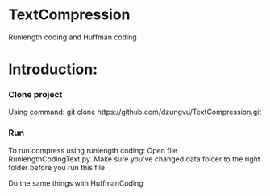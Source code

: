 # TextCompression
Runlength coding and Huffman coding
<h1>Introduction: </h1>
<h3>Clone project</h3>
<p>Using command: git clone https://github.com/dzungvu/TextCompression.git</p>
<h3>Run</h3>
<p>To run compress using runlength coding: Open file RunlengthCodingText.py. Make sure you've changed data folder to the right folder before you run this file</p>
<p>Do the same things with HuffmanCoding</p>
